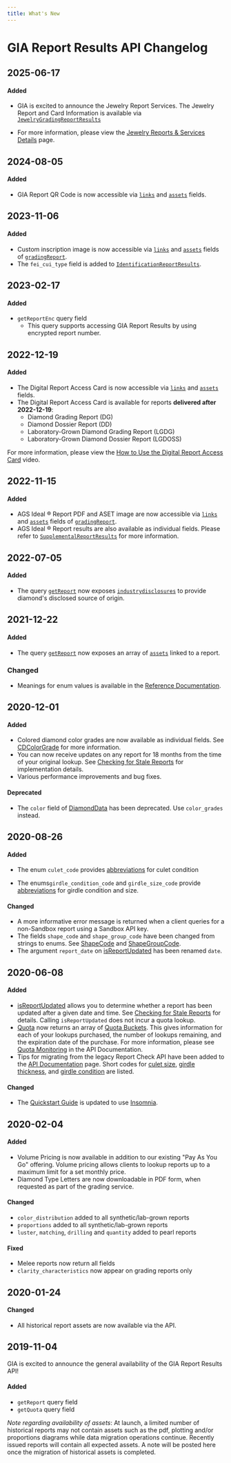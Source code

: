 ```yaml
---
title: What's New
---
```


# GIA Report Results API Changelog

## 2025-06-17

#### Added

- GIA is excited to announce the Jewelry Report Services. The Jewelry Report and Card Information is available via [`JewelryGradingReportResults`](https://gialaboratory.github.io/report-results/reference/jewelrygradingreportresults.doc.html)
    
- For more information, please view the [Jewelry Reports & Services Details](https://www.gia.edu/gem-lab-service/jewelry-report-service) page.
 
## 2024-08-05

#### Added

- GIA Report QR Code is now accessible via [`links`](https://gialaboratory.github.io/report-results/reference/links.doc.html) and [`assets`](https://gialaboratory.github.io/report-results/reference/reportasset.doc.html) fields.

## 2023-11-06

#### Added

- Custom inscription image is now accessible via [`links`](https://gialaboratory.github.io/report-results/reference/links.doc.html) and [`assets`](https://gialaboratory.github.io/report-results/reference/reportasset.doc.html) fields of [`gradingReport`](https://gialaboratory.github.io/report-results/reference/gradingreport.doc.html).
- The `fei_cui_type` field is added to [`IdentificationReportResults`](https://gialaboratory.github.io/report-results/reference/identificationreportresults.doc.html).

## 2023-02-17

#### Added

- `getReportEnc` query field
    - This query supports accessing GIA Report Results by using encrypted report number. 

## 2022-12-19

#### Added

- The Digital Report Access Card is now accessible via [`links`](https://gialaboratory.github.io/report-results/reference/links.doc.html) and [`assets`](https://gialaboratory.github.io/report-results/reference/reportasset.doc.html) fields.
- The Digital Report Access Card is available for reports __delivered after 2022-12-19__:
    - Diamond Grading Report (DG)
    - Diamond Dossier Report (DD)
    - Laboratory-Grown Diamond Grading Report (LGDG)
    - Laboratory-Grown Diamond Dossier Report (LGDOSS)
    
 For more information, please view the [How to Use the Digital Report Access Card](https://support.gia.edu/s/digital-diamond-dossier?language=en_US#report-access-card) video.

## 2022-11-15

#### Added

- AGS Ideal ® Report PDF and ASET image are now accessible via [`links`](https://gialaboratory.github.io/report-results/reference/links.doc.html) and [`assets`](https://gialaboratory.github.io/report-results/reference/reportasset.doc.html) fields of [`gradingReport`](https://gialaboratory.github.io/report-results/reference/gradingreport.doc.html).
- AGS Ideal ® Report results are also available as individual fields. Please refer to [`SupplementalReportResults`](https://gialaboratory.github.io/report-results/reference/supplementalreportresults.doc.html) for more information. 

## 2022-07-05

#### Added

- The query [`getReport`](https://gialaboratory.github.io/report-results/reference/query.doc.html) now exposes [`industrydisclosures`](https://gialaboratory.github.io/report-results/reference/industrydisclosures.doc.html) to provide diamond's disclosed source of origin.

## 2021-12-22

#### Added

- The query [`getReport`](https://gialaboratory.github.io/report-results/reference/query.doc.html) now exposes an array of [`assets`](https://gialaboratory.github.io/report-results/reference/reportasset.doc.html)  linked to a report.

### Changed

- Meanings for enum values is available in the [Reference Documentation](https://gialaboratory.github.io/report-results/reference/).

## 2020-12-01

#### Added

- Colored diamond color grades are now available as individual fields. See [CDColorGrade](https://gialaboratory.github.io/report-results/reference/cdcolorgrade.doc.html) for more information.
- You can now receive updates on any report for 18 months from the time of your original lookup. See [Checking for Stale Reports](https://gialaboratory.github.io/report-results/docs/#checking-for-stale-reports) for  implementation details.
- Various performance improvements and bug fixes.

#### Deprecated

- The `color` field of [DiamondData](https://gialaboratory.github.io/report-results/reference/diamonddata.doc.html) has been deprecated. Use `color_grades` instead. 

## 2020-08-26

#### Added

- The enum `culet_code` provides [abbreviations](https://gialaboratory.github.io/report-results/reference/culetcode.doc.html) for culet condition

- The enums`girdle_condition_code` and `girdle_size_code` provide [abbreviations](https://gialaboratory.github.io/report-results/reference/girdle.doc.html) for girdle condition and size.

#### Changed

- A more informative error message is returned when a client queries for a non-Sandbox report using a Sandbox API key.
- The fields `shape_code` and `shape_group_code` have been changed from strings to enums. See [ShapeCode](https://gialaboratory.github.io/report-results/reference/shapecode.doc.html) and [ShapeGroupCode](https://gialaboratory.github.io/report-results/reference/shapegroupcode.doc.html).
- The argument `report_date` on [isReportUpdated](https://gialaboratory.github.io/report-results/reference/reportupdated.doc.html) has been renamed `date`.


## 2020-06-08

#### Added

- [isReportUpdated](https://gialaboratory.github.io/report-results/reference/reportupdated.doc.html) allows you to determine whether a report has been updated after a given date and time. See [Checking for Stale Reports](https://gialaboratory.github.io/report-results/docs/#checking-for-stale-reports) for details. Calling `isReportUpdated` does not incur a quota lookup.
- [Quota](https://gialaboratory.github.io/report-results/reference/quota.doc.html) now returns an array of [Quota Buckets](https://gialaboratory.github.io/report-results/reference/quotabucket.doc.html). This gives information for each of your lookups purchased, the number of lookups remaining, and the expiration date of the purchase. For more information, please see [Quota Monitoring](https://gialaboratory.github.io/report-results/docs/#quota-monitoring) in the API Documentation.
- Tips for migrating from the legacy Report Check API have been added to the [API Documentation](https://gialaboratory.github.io/report-results/docs/#migrating-from-the-legacy-report-check-api) page. Short codes for [culet size](https://gialaboratory.github.io/report-results/docs/#culet-size), [girdle thickness](https://gialaboratory.github.io/report-results/docs/#girdle-thickness), and [girdle condition](https://gialaboratory.github.io/report-results/docs/#girdle-condition) are listed.

#### Changed

- The [Quickstart Guide](https://gialaboratory.github.io/report-results/quickstart/) is updated to use [Insomnia](https://insomnia.rest/).

## 2020-02-04

#### Added
- Volume Pricing is now available in addition to our existing "Pay As You Go" offering.  Volume pricing allows clients to lookup reports up to a maximum limit for a set monthly price.
- Diamond Type Letters are now downloadable in PDF form, when requested as part of the grading service.

#### Changed
- `color_distribution` added to all synthetic/lab-grown reports
- `proportions` added to all synthetic/lab-grown reports
- `luster`, `matching`, `drilling` and `quantity` added to pearl reports

#### Fixed
- Melee reports now return all fields
- `clarity_characteristics` now appear on grading reports only


## 2020-01-24

#### Changed
- All historical report assets are now available via the API.

## 2019-11-04
GIA is excited to announce the general availability of the GIA Report Results API!

#### Added
- `getReport` query field
- `getQuota` query field

_Note regarding availability of assets_: At launch, a limited number of historical reports may not contain assets such as the pdf, plotting and/or proportions diagrams while data migration operations continue. Recently issued reports will contain all expected assets. A note will be posted here once the migration of historical assets is completed.
